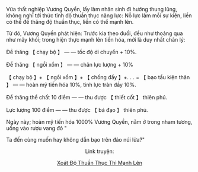 Vừa thất nghiệp Vương Quyền, lấy làm nhân sinh đi hướng thung lũng, không nghĩ tới thức tỉnh độ thuần thục năng lực: Nỗ lực làm mỗi sự kiện, liền có thể đề thăng độ thuần thục, liền có thể mạnh lên.

Từ đó, Vương Quyền phát hiện: Trước kia theo đuổi, đều như thoảng qua như mây khói; trong hiện thực mạnh lên tiến hóa, mới là duy nhất chân lý:

Đề thăng 【 chạy bộ 】 — — tốc độ di chuyển + 10%.

Đề thăng 【 ngồi xổm 】 — — chân lực lượng + 10%

【 chạy bộ 】+ 【 ngồi xổm 】+ 【 chống đẩy 】+. . . = 【 bạo tẩu kiện thân 】 — — hoàn mỹ tiến hóa 10%, tinh lực tràn đầy 10%.

Đề thăng thể chất 10 điểm — — thu được 【 thiết cốt 】 thiên phú.

Lực lượng 100 điểm — — thu được 【 bá đạo 】 thiên phú.

Ngày này; hoàn mỹ tiến hóa 1000% Vương Quyền, nằm ở trong nham tương, uống vào rượu vang đỏ "

Ta đến cùng muốn hay không dẫn bạo trên đảo núi lửa?"


<div align="center">

Link truyện:

[Xoát Độ Thuần Thục Thì Mạnh Lên](https://truyenchuhub.com/truyen/Ta-do-Thi-Xoat-do-Thuan-Thuc-Thi-Manh-Len)
</div>
